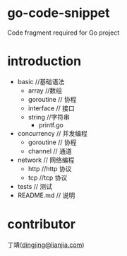 # go-code-snippet
Code fragment required for Go project

# introduction
- basic //基础语法
  - array //数组
  - goroutine // 协程
  - interface // 接口
  - string //字符串
    -  printf.go
- concurrency // 并发编程
  - goroutine // 协程
  - channel // 通道
- network // 网络编程
  - http //http 协议
  - tcp //tcp 协议
- tests // 测试
- README.md // 说明

# contributor
丁靖(dingjing@lianjia.com)
